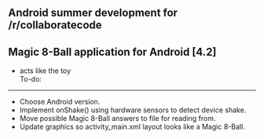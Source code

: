 Android summer development for /r/collaboratecode
---------------------------------------
Magic 8-Ball application for Android [4.2] 
------------------------------------------
- acts like the toy  
To-do:
----------------------------------
* Choose Android version.
* Implement onShake() using hardware sensors to detect device shake.
* Move possible Magic 8-Ball answers to file for reading from.
* Update graphics so activity_main.xml layout looks like a Magic 8-Ball.




